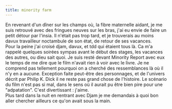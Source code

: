 ```yaml
---
title: minority farm
---
```


En revenant d'un dîner sur les champs où, la fibre maternelle aidant, je me
suis retrouvé avec des fringues neuves sur les bras, j'ai eu envie de faire un
petit détour par l'insia. Il n'était pas trop tard, et je trouverais au moins
davux travailleur noctambule de son état, de retour de ses vacances.  
Pour la peine j'ai croisé djam, davux, et tdd qui étaient tous là. Ca m'a
rappelé quelques soirées sympas avant le début des stages, les vacances des
autres, ou dieu sait quoi. Je suis resté devant Minority Report avec eux le
temps de me dire que le film n'avait rien à voir avec le livre. Je ne comprend
pas tellement pourquoi on a cherché des ressemblances là où il n'y en a
aucune. Exception faite peut-être des personnages, et de l'univers décrit par
Philip K. Dick il ne reste pas grand chose de l'histoire. Le scénario du film
n'est pas si mal, dans le sens où il aurait pu être bien pire pour une
"adpatation". C'est divertissant : j'aime.  
Plus tard dans la nuit en rentrant avec Djam je me demandais à quoi bon aller
chercher ailleurs ce qu'on avait sous la main.

